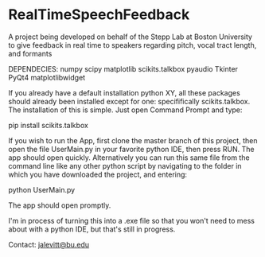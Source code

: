 # RealTimeSpeechFeedback
A project being developed on behalf of the Stepp Lab at Boston University to give feedback in real time to speakers regarding pitch, vocal tract length, and formants

DEPENDECIES:
numpy
scipy
matplotlib
scikits.talkbox
pyaudio
Tkinter
PyQt4
matplotlibwidget

If you already have a default installation python XY, all these packages should already been installed except for one:
specififically scikits.talkbox. The installation of this is simple. Just open Command Prompt and type:

pip install scikits.talkbox

If you wish to run the App, first clone the master branch of this project, then open the file UserMain.py in your favorite 
python IDE, then press RUN. The app should open quickly. Alternatively you can run this same file from the command line like 
any other python script by navigating to the folder in which you have downloaded the project, and entering:

python UserMain.py

The app should open promptly.

I'm in process of turning this into a .exe file so that you won't need to mess about with a python IDE, but that's still in progress.

Contact:
jalevitt@bu.edu
